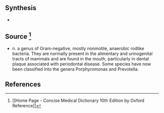 ## Synthesis
- 
## Source [^1]
- n. a genus of Gram-negative, mostly nonmotile, anaerobic rodlike bacteria. They are normally present in the alimentary and urinogenital tracts of mammals and are found in the mouth, particularly in dental plaque associated with periodontal disease. Some species have now been classified into the genera Porphyromonas and Prevotella.
## References

[^1]: [[Home Page - Concise Medical Dictionary 10th Edition by Oxford Reference]]